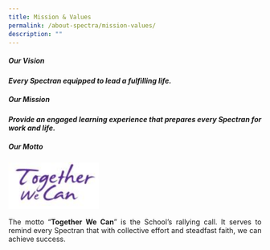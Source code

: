 ```yaml
---
title: Mission & Values
permalink: /about-spectra/mission-values/
description: ""
---
```

##### **Our Vision**

<b>*Every Spectran equipped to lead a fulfilling life.*</b>&nbsp;

##### **Our Mission**

<b>*Provide an engaged learning experience that prepares every Spectran for work and life.*</b>

##### **Our Motto**

<img style="width:180px" src="/images/School-Motto.jpg">

<p></p><p align="justify">The motto “<b>Together We Can</b>” is the School’s rallying call. It serves to remind every Spectran that with collective effort and steadfast faith, we can achieve success.</p>